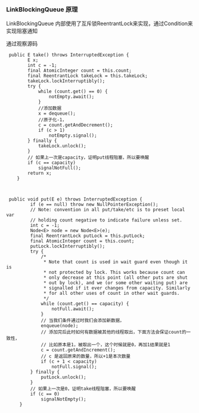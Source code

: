 ### LinkBlockingQueue 原理

LinkBlockingQueue 内部使用了互斥锁ReentrantLock来实现，通过Condition来实现阻塞通知


通过观察源码


     public E take() throws InterruptedException {
            E x;
            int c = -1;
            final AtomicInteger count = this.count;
            final ReentrantLock takeLock = this.takeLock;
            takeLock.lockInterruptibly();
            try {
                while (count.get() == 0) {
                    notEmpty.await();
                }
                //添加数据
                x = dequeue();
                //原子化-1，
                c = count.getAndDecrement();
                if (c > 1)
                    notEmpty.signal();
            } finally {
                takeLock.unlock();
            }
            // 如果上一次是capacity，证明put线程阻塞，所以要唤醒
            if (c == capacity)
                signalNotFull();
            return x;
        }
        

        
     public void put(E e) throws InterruptedException {
             if (e == null) throw new NullPointerException();
             // Note: convention in all put/take/etc is to preset local var
             // holding count negative to indicate failure unless set.
             int c = -1;
             Node<E> node = new Node<E>(e);
             final ReentrantLock putLock = this.putLock;
             final AtomicInteger count = this.count;
             putLock.lockInterruptibly();
             try {
                 /*
                  * Note that count is used in wait guard even though it is
                  * not protected by lock. This works because count can
                  * only decrease at this point (all other puts are shut
                  * out by lock), and we (or some other waiting put) are
                  * signalled if it ever changes from capacity. Similarly
                  * for all other uses of count in other wait guards.
                  */
                 while (count.get() == capacity) {
                     notFull.await();
                 }
                 // 当我们条件通过时我们会添加新数据，
                 enqueue(node);
                 // 添加完后此时如何有数据被其他的线程取出，下面方法会保证count的一致性，
                 // 比如原本是1，被取出一个，这个时候就是0，再加1结果就是1
                 c = count.getAndIncrement();
                 // c 是返回原来的数量，所以+1是本次数量
                 if (c + 1 < capacity)
                     notFull.signal();
             } finally {
                 putLock.unlock();
             }
             // 如果上一次是0，证明take线程阻塞，所以要唤醒
             if (c == 0)
                 signalNotEmpty();
         }